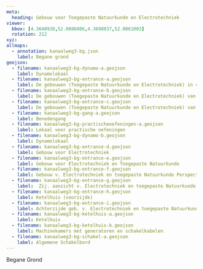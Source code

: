 ```yaml
---
meta:
  heading: Gebouw voor Toegepaste Natuurkunde en Electrotechniek
viewer:
  bbox: [4.3640938,52.0086086,4.3698037,52.0061003]
  rotation: 212
xyz:
allmaps:
  - annotation: kanaalweg3-bg.json
    label: Begane grond
geojson: 
  - filename: kanaalweg3-bg-dynamo-a.geojson
    label: Dynamolokaal
  - filename: kanaalweg3-bg-entrance-a.geojson
    label: De gebouwen (Toegepaste Natuurkunde en Electrotechniek) in vogelvlucht
  - filename: kanaalweg3-bg-entrance-b.geojson
    label: De gebouwen (Toegepaste Natuurkunde en Electrotechniek) van de Z.O. zijde gezien
  - filename: kanaalweg3-bg-entrance-c.geojson
    label: De gebouwen (Toegepaste Natuurkunde en Electrotechniek) van de Z.W. zijde gezien
  - filename: kanaalweg3-bg-gang-a.geojson
    label: Benedengang
  - filename: kanaalweg3-bg-practischeoefeningen-a.geojson
    label: Lokaal voor practische oefeningen
  - filename: kanaalweg3-bg-dynamo-b.geojson
    label: Dynamolokaal
  - filename: kanaalweg3-bg-entrance-d.geojson
    label: Gebouw voor Electrotechniek
  - filename: kanaalweg3-bg-entrance-e.geojson
    label: Gebouw voor Electrotechniek en Toegepaste Natuurkunde
  - filename: kanaalweg3-bg-entrance-f.geojson
    label: Gebouw v. Electrotechniek en toegepaste Natuurkunde Perspectief
  - filename: kanaalweg3-bg-entrance-g.geojson
    label:  Zij. aanzicht v. Electrotechniek en toegepaste Natuurkunde Perspectief
  - filename: kanaalweg3-bg-entrance-h.geojson
    label: Ketelhuis (voorzijde)
  - filename: kanaalweg3-bg-entrance-i.geojson
    label: Achterzijde geb. v. Electrotechniek en toegepaste Natuurkunde
  - filename: kanaalweg3-bg-ketelhuis-a.geojson
    label: Ketelhuis
  - filename: kanaalweg3-bg-ketelhuis-b.geojson
    label: Machinekamers met generatoren en schakelkabelen
  - filename: kanaalweg3-bg-schakel-a.geojson
    label: Algemene Schakelbord
---
```

Begane Grond